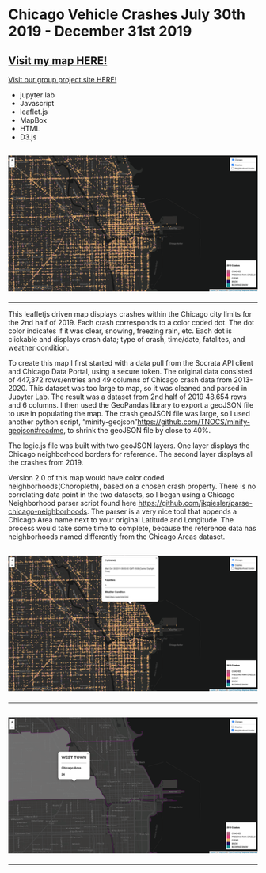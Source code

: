 # Chicago Vehicle Crashes July 30th 2019 - December 31st 2019
[Visit my map HERE!](https://gitgranthub.github.io/chicago_2019_crash_data_project/)
---
[Visit our group project site HERE!](https://dr-harmony.github.io/geoproject.io/index.html)
* jupyter lab
* Javascript
* leaflet.js
* MapBox
* HTML
* D3.js

![1_crashes.png](images/1_crashes.png)
----
----
This leafletjs driven map displays crashes within the Chicago city limits for the 2nd half of 2019. Each crash corresponds to a color coded dot. The dot color indicates if it was clear, snowing, freezing rain, etc. Each dot is clickable and displays crash data; type of crash, time/date, fatalites, and weather condition.

To create this map I first started with a data pull from the Socrata API client and Chicago Data Portal, using a secure token. The original data consisted of 447,372 rows/entries and 49 columns of Chicago crash data from 2013-2020. This dataset was too large to map, so it was cleaned and parsed in Jupyter Lab. The result was a dataset from 2nd half of 2019 48,654 rows and 6 columns.
I then used the GeoPandas library to export a geoJSON file to use in populating the map. The crash geoJSON file was large, so I used another python script, “minify-geojson”https://github.com/TNOCS/minify-geojson#readme, to shrink the geoJSON file by close to 40%.

The logic.js file was built with two geoJSON layers. One layer displays the Chicago neighborhood borders for reference. The second layer displays all the crashes from 2019.

Version 2.0 of this map would have color coded neighborhoods(Choropleth), based on a chosen crash property. There is no correlating data point in the two datasets, so I began using a Chicago Neighborhood parser script found here https://github.com/jkgiesler/parse-chicago-neighborhoods. The parser is a very nice tool that appends a Chicago Area name next to your original Latitude and Longitude. The process would take some time to complete, because the reference data has neighborhoods named differently from the Chicago Areas dataset.

![2_crashes_popup.png](images/2_crashes_popup.png)
----
----

![4_area_neighborhood.png](images/4_area_neighborhood.png)
----
----
